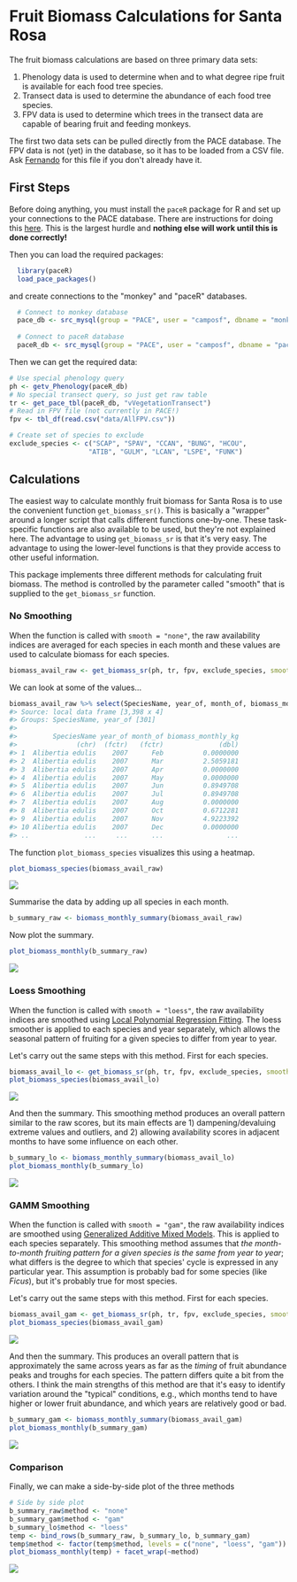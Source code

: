 Fruit Biomass Calculations for Santa Rosa
=========================================

The fruit biomass calculations are based on three primary data sets:

1.  Phenology data is used to determine when and to what degree ripe fruit is available for each food tree species.
2.  Transect data is used to determine the abundance of each food tree species.
3.  FPV data is used to determine which trees in the transect data are capable of bearing fruit and feeding monkeys.

The first two data sets can be pulled directly from the PACE database. The FPV data is not (yet) in the database, so it has to be loaded from a CSV file. Ask [Fernando](mailto:facampos@ucalgary.ca) for this file if you don't already have it.

First Steps
-----------

Before doing anything, you must install the `paceR` package for R and set up your connections to the PACE database. There are instructions for doing this [here](README.md). This is the largest hurdle and **nothing else will work until this is done correctly!**

Then you can load the required packages:

``` r
  library(paceR)
  load_pace_packages()
```

and create connections to the "monkey" and "paceR" databases.

``` r
  # Connect to monkey database
  pace_db <- src_mysql(group = "PACE", user = "camposf", dbname = "monkey", password = NULL)
  
  # Connect to paceR database  
  paceR_db <- src_mysql(group = "PACE", user = "camposf", dbname = "paceR", password = NULL)
```

Then we can get the required data:

``` r
# Use special phenology query
ph <- getv_Phenology(paceR_db)
# No special transect query, so just get raw table
tr <- get_pace_tbl(paceR_db, "vVegetationTransect")
# Read in FPV file (not currently in PACE!)
fpv <- tbl_df(read.csv("data/AllFPV.csv"))

# Create set of species to exclude
exclude_species <- c("SCAP", "SPAV", "CCAN", "BUNG", "HCOU",
                    "ATIB", "GULM", "LCAN", "LSPE", "FUNK")
```

Calculations
------------

The easiest way to calculate monthly fruit biomass for Santa Rosa is to use the convenient function `get_biomass_sr()`. This is basically a "wrapper" around a longer script that calls different functions one-by-one. These task-specific functions are also available to be used, but they're not explained here. The advantage to using `get_biomass_sr` is that it's very easy. The advantage to using the lower-level functions is that they provide access to other useful information.

This package implements three different methods for calculating fruit biomass. The method is controlled by the parameter called "smooth" that is supplied to the `get_biomass_sr` function.

### No Smoothing

When the function is called with `smooth = "none"`, the raw availability indices are averaged for each species in each month and these values are used to calculate biomass for each species.

``` r
biomass_avail_raw <- get_biomass_sr(ph, tr, fpv, exclude_species, smooth = "none")
```

We can look at some of the values...

``` r
biomass_avail_raw %>% select(SpeciesName, year_of, month_of, biomass_monthly_kg)
#> Source: local data frame [3,398 x 4]
#> Groups: SpeciesName, year_of [301]
#> 
#>         SpeciesName year_of month_of biomass_monthly_kg
#>               (chr)  (fctr)   (fctr)              (dbl)
#> 1  Alibertia edulis    2007      Feb          0.0000000
#> 2  Alibertia edulis    2007      Mar          2.5059181
#> 3  Alibertia edulis    2007      Apr          0.0000000
#> 4  Alibertia edulis    2007      May          0.0000000
#> 5  Alibertia edulis    2007      Jun          0.8949708
#> 6  Alibertia edulis    2007      Jul          0.8949708
#> 7  Alibertia edulis    2007      Aug          0.0000000
#> 8  Alibertia edulis    2007      Oct          0.6712281
#> 9  Alibertia edulis    2007      Nov          4.9223392
#> 10 Alibertia edulis    2007      Dec          0.0000000
#> ..              ...     ...      ...                ...
```

The function `plot_biomass_species` visualizes this using a heatmap.

``` r
plot_biomass_species(biomass_avail_raw)
```

![](plots/Fruit-unnamed-chunk-7-1.png)

Summarise the data by adding up all species in each month.

``` r
b_summary_raw <- biomass_monthly_summary(biomass_avail_raw)
```

Now plot the summary.

``` r
plot_biomass_monthly(b_summary_raw)
```

![](plots/Fruit-unnamed-chunk-9-1.png)

### Loess Smoothing

When the function is called with `smooth = "loess"`, the raw availability indices are smoothed using [Local Polynomial Regression Fitting](https://stat.ethz.ch/R-manual/R-patched/library/stats/html/loess.html). The loess smoother is applied to each species and year separately, which allows the seasonal pattern of fruiting for a given species to differ from year to year.

Let's carry out the same steps with this method. First for each species.

``` r
biomass_avail_lo <- get_biomass_sr(ph, tr, fpv, exclude_species, smooth = "loess")
plot_biomass_species(biomass_avail_lo)
```

![](plots/Fruit-unnamed-chunk-10-1.png)

And then the summary. This smoothing method produces an overall pattern similar to the raw scores, but its main effects are 1) dampening/devaluing extreme values and outliers, and 2) allowing availability scores in adjacent months to have some influence on each other.

``` r
b_summary_lo <- biomass_monthly_summary(biomass_avail_lo)
plot_biomass_monthly(b_summary_lo)
```

![](plots/Fruit-unnamed-chunk-11-1.png)

### GAMM Smoothing

When the function is called with `smooth = "gam"`, the raw availability indices are smoothed using [Generalized Additive Mixed Models](https://stat.ethz.ch/R-manual/R-devel/library/mgcv/html/gamm.html). This is applied to each species separately. This smoothing method assumes that *the month-to-month fruiting pattern for a given species is the same from year to year*; what differs is the degree to which that species' cycle is expressed in any particular year. This assumption is probably bad for some species (like *Ficus*), but it's probably true for most species.

Let's carry out the same steps with this method. First for each species.

``` r
biomass_avail_gam <- get_biomass_sr(ph, tr, fpv, exclude_species, smooth = "gam")
plot_biomass_species(biomass_avail_gam)
```

![](plots/Fruit-unnamed-chunk-12-1.png)

And then the summary. This produces an overall pattern that is approximately the same across years as far as the *timing* of fruit abundance peaks and troughs for each species. The pattern differs quite a bit from the others. I think the main strengths of this method are that it's easy to identify variation around the "typical" conditions, e.g., which months tend to have higher or lower fruit abundance, and which years are relatively good or bad.

``` r
b_summary_gam <- biomass_monthly_summary(biomass_avail_gam)
plot_biomass_monthly(b_summary_gam)
```

![](plots/Fruit-unnamed-chunk-13-1.png)

### Comparison

Finally, we can make a side-by-side plot of the three methods

``` r
# Side by side plot
b_summary_raw$method <- "none"
b_summary_gam$method <- "gam"
b_summary_lo$method <- "loess"
temp <- bind_rows(b_summary_raw, b_summary_lo, b_summary_gam)
temp$method <- factor(temp$method, levels = c("none", "loess", "gam"))
plot_biomass_monthly(temp) + facet_wrap(~method)
```

![](plots/Fruit-unnamed-chunk-14-1.png)
